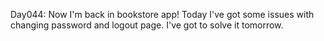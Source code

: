 Day044: Now I'm back in bookstore app! Today I've got some issues with changing password and logout page. I've got to solve it tomorrow.